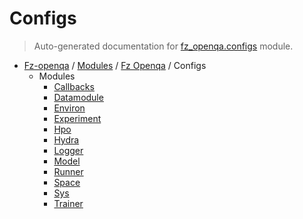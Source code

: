 # Configs

> Auto-generated documentation for [fz_openqa.configs](blob/master/fz_openqa/configs/__init__.py) module.

- [Fz-openqa](../../README.md#fz-openqa-index) / [Modules](../../MODULES.md#fz-openqa-modules) / [Fz Openqa](../index.md#fz-openqa) / Configs
    - Modules
        - [Callbacks](callbacks/index.md#callbacks)
        - [Datamodule](datamodule/index.md#datamodule)
        - [Environ](environ/index.md#environ)
        - [Experiment](experiment/index.md#experiment)
        - [Hpo](hpo/index.md#hpo)
        - [Hydra](hydra/index.md#hydra)
        - [Logger](logger/index.md#logger)
        - [Model](model/index.md#model)
        - [Runner](runner/index.md#runner)
        - [Space](space/index.md#space)
        - [Sys](sys/index.md#sys)
        - [Trainer](trainer/index.md#trainer)
